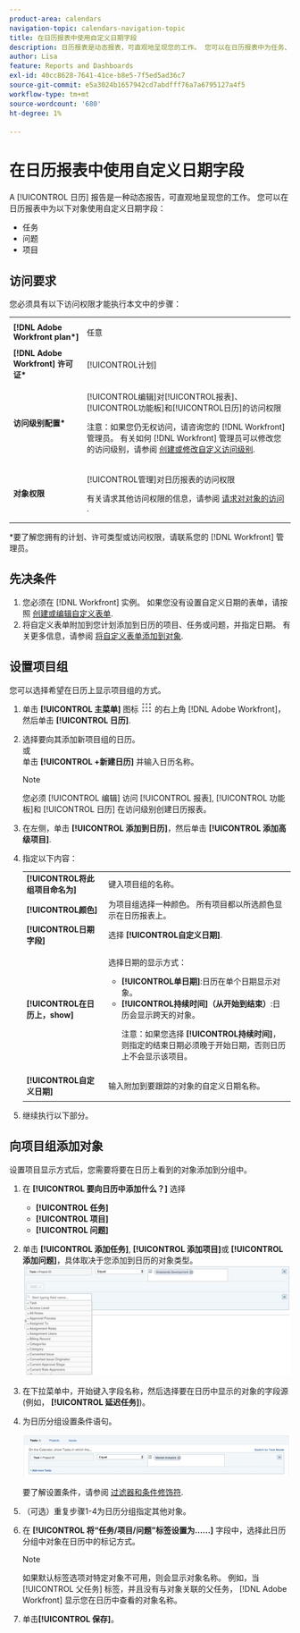```yaml
---
product-area: calendars
navigation-topic: calendars-navigation-topic
title: 在日历报表中使用自定义日期字段
description: 日历报表是动态报表，可直观地呈现您的工作。 您可以在日历报表中为任务、问题和项目使用自定义日期字段。
author: Lisa
feature: Reports and Dashboards
exl-id: 40cc8628-7641-41ce-b8e5-7f5ed5ad36c7
source-git-commit: e5a3024b1657942cd7abdfff76a7a6795127a4f5
workflow-type: tm+mt
source-wordcount: '680'
ht-degree: 1%

---
```


# 在日历报表中使用自定义日期字段

A [!UICONTROL 日历] 报告是一种动态报告，可直观地呈现您的工作。 您可以在日历报表中为以下对象使用自定义日期字段：

* 任务
* 问题
* 项目

## 访问要求

您必须具有以下访问权限才能执行本文中的步骤：

<table style="table-layout:auto"> 
 <col> 
 </col> 
 <col> 
 </col> 
 <tbody> 
  <tr> 
   <td role="rowheader"><strong>[!DNL Adobe Workfront plan*]</strong></td> 
   <td> <p>任意</p> </td> 
  </tr> 
  <tr> 
   <td role="rowheader"><strong>[!DNL Adobe Workfront] 许可证*</strong></td> 
   <td> <p>[!UICONTROL计划] </p> </td> 
  </tr> 
  <tr> 
   <td role="rowheader"><strong>访问级别配置*</strong></td> 
   <td> <p>[!UICONTROL编辑]对[!UICONTROL报表]、[!UICONTROL功能板]和[!UICONTROL日历]的访问权限</p> <p>注意：如果您仍无权访问，请咨询您的 [!DNL Workfront] 管理员。 有关如何 [!DNL Workfront] 管理员可以修改您的访问级别，请参阅 <a href="../../../administration-and-setup/add-users/configure-and-grant-access/create-modify-access-levels.md" class="MCXref xref">创建或修改自定义访问级别</a>.</p> </td> 
  </tr> 
  <tr> 
   <td role="rowheader"><strong>对象权限</strong></td> 
   <td> <p>[!UICONTROL管理]对日历报表的访问权限</p> <p>有关请求其他访问权限的信息，请参阅 <a href="../../../workfront-basics/grant-and-request-access-to-objects/request-access.md" class="MCXref xref">请求对对象的访问 </a>.</p> </td> 
  </tr> 
 </tbody> 
</table>

&#42;要了解您拥有的计划、许可类型或访问权限，请联系您的 [!DNL Workfront] 管理员。

## 先决条件

1. 您必须在 [!DNL Workfront] 实例。 如果您没有设置自定义日期的表单，请按照 [创建或编辑自定义表单](../../../administration-and-setup/customize-workfront/create-manage-custom-forms/create-or-edit-a-custom-form.md).
1. 将自定义表单附加到您计划添加到日历的项目、任务或问题，并指定日期。 有关更多信息，请参阅 [将自定义表单添加到对象](../../../workfront-basics/work-with-custom-forms/add-a-custom-form-to-an-object.md).

## 设置项目组

您可以选择希望在日历上显示项目组的方式。

1. 单击 **[!UICONTROL 主菜单]** 图标 ![](assets/main-menu-icon.png) 的右上角 [!DNL Adobe Workfront]，然后单击 **[!UICONTROL 日历]**.

1. 选择要向其添加新项目组的日历。\
   或\
   单击 **[!UICONTROL +新建日历]** 并输入日历名称。

   >[!NOTE]
   >
   >您必须 [!UICONTROL 编辑] 访问 [!UICONTROL 报表], [!UICONTROL 功能板]和 [!UICONTROL 日历] 在访问级别创建日历报表。

1. 在左侧，单击 **[!UICONTROL 添加到日历]**，然后单击 **[!UICONTROL 添加高级项目]**.

1. 指定以下内容：

   <table style="table-layout:auto">
    <col>
    <col>
    <tbody>
     <tr>
      <td role="rowheader"><strong>[!UICONTROL将此组项目命名为]</strong></td>
      <td>键入项目组的名称。</td>
     </tr>
     <tr>
      <td role="rowheader"><strong>[!UICONTROL颜色]</strong></td>
      <td>为项目组选择一种颜色。 所有项目都以所选颜色显示在日历报表上。</td>
     </tr>
     <tr>
      <td role="rowheader"><strong>[!UICONTROL日期字段]</strong></td>
      <td>选择 <strong>[!UICONTROL自定义日期]</strong>.<br></td>
     </tr>
     <tr>
      <td role="rowheader"><strong>[!UICONTROL在日历上，show]</strong></td>
      <td><p>选择日期的显示方式：</p>
       <ul>
        <li><strong>[!UICONTROL单日期]</strong>:日历在单个日期显示对象。</li>
        <li><strong>[!UICONTROL持续时间]（从开始到结束）</strong>:日历会显示跨天的对象。<br><p>注意：如果您选择 <strong>[!UICONTROL持续时间]</strong>，则指定的结束日期必须晚于开始日期，否则日历上不会显示该项目。</p></li>
       </ul></td>
     </tr>
     <tr data-mc-conditions="">
      <td role="rowheader"><strong>[!UICONTROL自定义日期]</strong></td>
      <td><p>输入附加到要跟踪的对象的自定义日期名称。</p></td>
     </tr>
    </tbody>
   </table>

1. 继续执行以下部分。

## 向项目组添加对象

设置项目显示方式后，您需要将要在日历上看到的对象添加到分组中。

1. 在 **[!UICONTROL 要向日历中添加什么？]** 选择

   * **[!UICONTROL 任务]**
   * **[!UICONTROL 项目]**
   * **[!UICONTROL 问题]**

1. 单击 **[!UICONTROL 添加任务]**, **[!UICONTROL 添加项目]**&#x200B;或 **[!UICONTROL 添加问题]**，具体取决于您添加到日历的对象类型。\
   ![为日历选择对象](assets/field-name.png)

1. 在下拉菜单中，开始键入字段名称，然后选择要在日历中显示的对象的字段源(例如， **[!UICONTROL 延迟任务]**)。
1. 为日历分组设置条件语句。

   ![条件语句](assets/condition-statement-calendar.png)

   要了解设置条件，请参阅 [过滤器和条件修饰符](../../../reports-and-dashboards/reports/reporting-elements/filter-condition-modifiers.md).

1. （可选）重复步骤1-4为日历分组指定其他对象。
1. 在 **[!UICONTROL 将“任务/项目/问题”标签设置为……]** 字段中，选择此日历分组中对象在日历中的标记方式。

   >[!NOTE]
   >
   >如果默认标签选项对特定对象不可用，则会显示对象名称。 例如，当 [!UICONTROL 父任务] 标签，并且没有与对象关联的父任务， [!DNL Adobe Workfront] 显示您在日历中查看的对象名称。

1. 单击&#x200B;**[!UICONTROL 保存]**。
